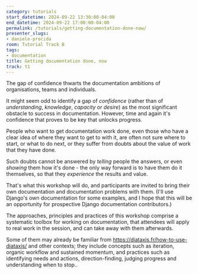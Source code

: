 ```yaml
---
category: tutorials
start_datetime: 2024-09-22 13:30:00-04:00
end_datetime: 2024-09-22 17:00:00-04:00
permalink: /tutorials/getting-documentation-done-now/
presenter_slugs:
- daniele-procida
room: Tutorial Track B
tags:
- documentation
title: Getting documentation done, now
track: t1
---
```


The gap of confidence thwarts the documentation ambitions of organisations, teams and individuals.

It might seem odd to identify a gap of *confidence* (rather than of *understanding*, *knowledge*, *capacity* or *desire*) as the most significant obstacle to success in documentation. However, time and again it's confidence that proves to be key that unlocks progress.

People who want to get documentation work done, even those who have a clear idea of where they want to get to with it, are often not sure where to start, or what to do next, or they suffer from doubts about the value of work that they have done. 

Such doubts cannot be answered by *telling* people the answers, or even *showing* them how it's done - the only way forward is to have them do it themselves, so that they *experience* the results and value.

That's what this workshop will do, and participants are invited to bring their own documentation and documentation problems with them. (I'll use Django's own documentation for some examples, and I hope that this will be an opportunity for prospective Django documentation contributors.)

The approaches, principles and practices of this workshop comprise a systematic toolbox for working on documentation, that attendees will apply to real work in the session, and can take away with them afterwards. 

Some of them may already be familiar from https://diataxis.fr/how-to-use-diataxis/ and other contexts; they include concepts such as iteration, organic workflow and sustained momentum, and practices such as identifying needs and actions, direction-finding, judging progress and understanding when to stop..

